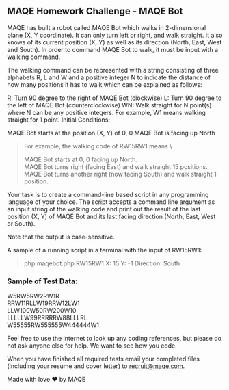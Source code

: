 ## MAQE Homework Challenge - MAQE Bot

MAQE has built a robot called MAQE Bot which walks in 2-dimensional plane (X, Y coordinate). It can only turn left or right, and walk straight. It also knows of its current position (X, Y) as well as its direction (North, East, West and South). In order to command MAQE Bot to walk, it must be input with a walking command.

The walking command can be represented with a string consisting of three alphabets R, L and W and a positive integer N to indicate the distance of how many positions it has to walk which can be explained as follows: 

R: Turn 90 degree to the right of MAQE Bot (clockwise)
L: Turn 90 degree to the left of MAQE Bot (counterclockwise)
WN: Walk straight for N point(s) where N can be any positive integers. For example, W1 means walking straight for 1 point.
Initial Conditions:

MAQE Bot starts at the position (X, Y) of 0, 0
MAQE Bot is facing up North


> For example, the walking code of RW15RW1 means \
> 
>MAQE Bot starts at 0, 0 facing up North. \
> MAQE Bot turns right (facing East) and walk straight 15 positions. \
> MAQE Bot turns another right (now facing South) and walk straight 1 position.

Your task is to create a command-line based script in any programming language of your choice. The script accepts a command line argument as an input string of the walking code and print out the result of the last position (X, Y) of MAQE Bot and its last facing direction (North, East, West or South).

Note that the output is case-sensitive.

A sample of a running script in a terminal with the input of RW15RW1:

> php maqebot.php RW15RW1
> X: 15 Y: -1 Direction: South

### Sample of Test Data:

W5RW5RW2RW1R \
RRW11RLLW19RRW12LW1 \
LLW100W50RW200W10 \
LLLLLW99RRRRRW88LLLRL \
W55555RW555555W444444W1

Feel free to use the internet to look up any coding references, but please do not ask anyone else for help. We want to see how you code.

When you have finished all required tests email your completed files (including your resume and cover letter) to recruit@maqe.com.

Made with love ♥ by MAQE